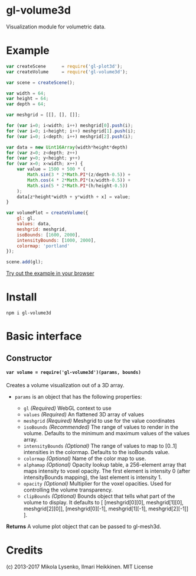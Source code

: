 gl-volume3d
=====================
Visualization module for volumetric data.

# Example

```javascript
var createScene      = require('gl-plot3d');
var createVolume     = require('gl-volume3d');

var scene = createScene();

var width = 64;
var height = 64;
var depth = 64;

var meshgrid = [[], [], []];

for (var i=0; i<width; i++) meshgrid[0].push(i);
for (var i=0; i<height; i++) meshgrid[1].push(i);
for (var i=0; i<depth; i++) meshgrid[2].push(i);

var data = new Uint16Array(width*height*depth)
for (var z=0; z<depth; z++)
for (var y=0; y<height; y++)
for (var x=0; x<width; x++) {
	var value = 1500 + 500 * (
		Math.sin(3 * 2*Math.PI*(z/depth-0.5)) +
		Math.cos(4 * 2*Math.PI*(x/width-0.5)) +
		Math.sin(5 * 2*Math.PI*(h/height-0.5))
	);
	data[z*height*width + y*width + x] = value;
}

var volumePlot = createVolume({
	gl: gl,
	values: data,
	meshgrid: meshgrid,
	isoBounds: [1600, 2000],
	intensityBounds: [1000, 2000],
	colormap: 'portland'
});

scene.add(gl);
```

[Try out the example in your browser](http://gl-vis.github.io/gl-volume3d/)

# Install

```
npm i gl-volume3d
```

# Basic interface

## Constructor

#### `var volume = require('gl-volume3d')(params, bounds)`
Creates a volume visualization out of a 3D array.

* `params` is an object that has the following properties:

	+ `gl` *(Required)* WebGL context to use
    + `values` *(Required)* An flattened 3D array of values
    + `meshgrid` *(Required)* Meshgrid to use for the value coordinates
    + `isoBounds` *(Recommended)* The range of values to render in the volume. Defaults  to the minimum and maximum values of the values array.
    + `intensityBounds` *(Optional)* The range of values to map to [0..1] intensities in the colormap. Defaults to the isoBounds value.
    + `colormap` *(Optional)* Name of the color map to use.
    + `alphamap` *(Optional)* Opacity lookup table, a 256-element array that maps intensity to voxel opacity. The first element is intensity 0 (after intensityBounds mapping), the last element is intensity 1.
    + `opacity` *(Optional)* Multiplier for the voxel opacities. Used for controlling the volume transparency.
	* `clipBounds` *(Optional)* Bounds object that tells what part of the volume to display. It defaults to [ [meshgrid[0][0], meshgrid[1][0], meshgrid[2][0]], [meshgrid[0][-1], meshgrid[1][-1], meshgrid[2][-1]] ].

**Returns** A volume plot object that can be passed to gl-mesh3d.

# Credits
(c) 2013-2017 Mikola Lysenko, Ilmari Heikkinen. MIT License
